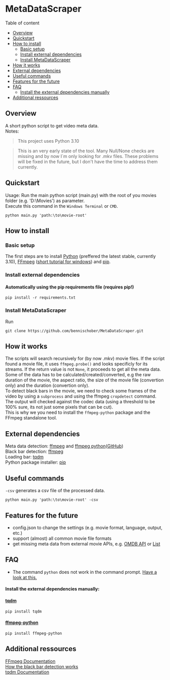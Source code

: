 # MetaDataScraper
Table of content
- [Overview](#overview)
- [Quickstart](#quickstart)
- [How to install](#how-to-install)
    - [Basic setup](#basic-setup)
    - [Install external dependencies](#install-external-dependencies)
    - [Install MetaDataScraper](#install-metadatascraper)
- [How it works](#how-it-works)
- [External dependencies](#external-dependencies)
- [Useful commands](#useful-commands)
- [Features for the future](#features-for-the-future)
- [FAQ](#faq)
    - [Install the external dependencies manually](#install-the-external-dependencies-manually)
- [Additional ressources](#additional-ressources)

## Overview
A short python script to get video meta data.\
Notes:
>This project uses Python 3.10

>This is an very early state of the tool. Many Null/None checks are missing and by now I´m only looking for .mkv files. These problems will be fixed in the future, but I don't have the time to address them currently.

## Quickstart
Usage: Run the main python script (main.py) with the root of you movies folder (e.g. 'D:\Movies') as parameter.\
Execute this command in the ``Windows Terminal`` or ``CMD``.
```
python main.py 'path:\to\movie-root'
```

## How to install
### Basic setup
The first steps are to install [Python](https://www.python.org/downloads/) (preffered the latest stable, currently 3.10), [FFmpeg](https://www.ffmpeg.org/download.html) ([short tutorial for windows](https://www.geeksforgeeks.org/how-to-install-ffmpeg-on-windows/)) and [pip](https://pypi.org/project/pip/).

### Install external dependencies
#### Automatically using the pip requirements file (requires pip!)
```
pip install -r requirements.txt
```

### Install MetaDataScraper
Run
```
git clone https://github.com/bennischober/MetaDataScraper.git
```

## How it works
The scripts will search recursively for (by now .mkv) movie files. If the script found a movie file, it uses ``ffmpeg.probe()`` and looks specificly for its streams. If the return value is not ``None``, it proceeds to get all the meta data. Some of the data has to be calculated/created/converted, e.g the raw duration of the movie, the aspect ratio, the size of the movie file (convertion only) and the duration (convertion only).\
To detect black bars in the movie, we need to check some frames of the video by using a ``subprocess`` and using the ffmpeg ``cropdetect`` command. The output will checked against the codec data (using a threshold to be 100% sure, its not just some pixels that can be cut).\
This is why we you need to install the ``ffmpeg-python`` package and the FFmpeg standalone tool.

## External dependencies

Meta data detection: [ffmpeg](https://www.ffmpeg.org/) and [ffmpeg python](https://pypi.org/project/ffmpeg-python/)([GitHub](https://github.com/kkroening/ffmpeg-python))\
Black bar detection: [ffmpeg](https://www.ffmpeg.org/)\
Loading bar: [tqdm](https://github.com/tqdm/tqdm)\
Python package installer: [pip](https://pypi.org/project/pip/)

## Useful commands
``-csv`` generates a csv file of the processed data.
```
python main.py 'path:\to\movie-root' -csv
```

## Features for the future
- config.json to change the settings (e.g. movie format, language, output, etc.)
- support (almost) all common movie file formats
- get missing meta data from external movie APIs, e.g. [OMDB API](http://www.omdbapi.com/) or [List](https://the-api-collective.com/category/media)

## FAQ
- The command ``python`` does not work in the command prompt. [Have a look at this.](https://stackoverflow.com/a/13596981)
#### Install the external dependencies manually:
#### [tqdm](https://github.com/tqdm/tqdm)
```
pip install tqdm
```
#### [ffmpeg-python](https://github.com/kkroening/ffmpeg-python)
```
pip install ffmpeg-python
```

## Additional ressources
[FFmpeg Documentation](https://ffmpeg.org/ffmpeg.html)\
[How the black bar detection works](https://ffmpeg.org/ffmpeg-filters.html#cropdetect)\
[tqdm Documentation](https://tqdm.github.io/)
